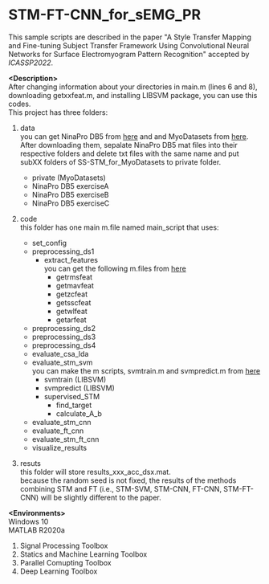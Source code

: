 # STM-FT-CNN_for_sEMG_PR

This sample scripts are described in the paper "A Style Transfer Mapping and Fine-tuning Subject Transfer Framework Using Convolutional Neural Networks for Surface Electromyogram Pattern Recognition" accepted by <i>ICASSP2022</i>.<br />

__\<Description\>__<br />
After changing information about your directories in main.m (lines 6 and 8), downloading getxxfeat.m, and installing LIBSVM package, you can use this codes.<br />
This project has three folders:<br />
1. data <br />
   you can get NinaPro DB5 from <a href="https://zenodo.org/record/1000116" target="_blank">here</a> and and MyoDatasets from <a href="https://github.com/Suguru55/SS-STM_for_MyoDatasets" target="_blank">here</a>. After downloading them, sepalate NinaPro DB5 mat files into their respective folders and delete txt files with the same name and put subXX folders of SS-STM_for_MyoDatasets to private folder.<br />
   - private (MyoDatasets)<br />
   - NinaPro DB5 exerciseA<br />
   - NinaPro DB5 exerciseB<br />
   - NinaPro DB5 exerciseC<br />

2. code<br />
   this folder has one main m.file named main_script that uses:<br />
   - set_config<br />
   - preprocessing_ds1<br />
        - extract_features<br />
        you can get the following m.files from <a href="http://www.sce.carleton.ca/faculty/chan/index.php?page=matlab" target="_blank">here</a><br />
            - getrmsfeat<br />
            - getmavfeat<br />
            - getzcfeat<br />
            - getsscfeat<br />
            - getwlfeat<br />
            - getarfeat<br />
    - preprocessing_ds2<br />
    - preprocessing_ds3<br />
    - preprocessing_ds4<br />
    - evaluate_csa_lda<br />
    - evaluate_stm_svm<br />
        you can make the m scripts, svmtrain.m and svmpredict.m from <a href="https://www.csie.ntu.edu.tw/~cjlin/libsvm/#download" target="_blank">here</a><br />
        - svmtrain (LIBSVM)<br />
        - svmpredict (LIBSVM)<br />
        - supervised_STM<br />
            - find_target<br />
            - calculate_A_b<br />
    - evaluate_stm_cnn<br />
    - evaluate_ft_cnn<br />
    - evaluate_stm_ft_cnn<br />
    - visualize_results<br />
        
3. resuts<br />
   this folder will store results_xxx_acc_dsx.mat.<br />
   because the random seed is not fixed, the results of the methods combining STM and FT (i.e., STM-SVM, STM-CNN, FT-CNN, STM-FT-CNN) will be slightly different to the paper.<br />

__\<Environments\>__<br />
Windows 10<br />
MATLAB R2020a<br />
 1. Signal Processing Toolbox<br />
 2. Statics and Machine Learning Toolbox<br />
 3. Parallel Comupting Toolbox<br />
 4. Deep Learning Toolbox<br />
